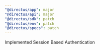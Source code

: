 ```yaml
---
"@directus/app": major
"@directus/api": major
"@directus/sdk": patch
"@directus/env": patch
"@directus/specs": patch
---
```


Implemented Session Based Authentication

